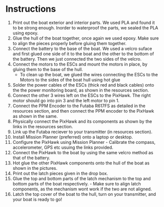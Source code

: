 # **Instructions**

1. Print out the boat exterior and interior parts. We used PLA and found it to be strong enough. Inorder to waterproof the parts, we sealed the PLA using epoxy.
2. Glue the hull of the boat together, once again we used epoxy. Make sure to align the pieces properly before gluing them together. 
3. Connect the battery to the base of the boat. We used a velcro suface and first glued one side of it to the boat and the other to the bottom of the battery. Then we just connected the two sides of the velcro. 
4. Connect the motors to the ESCs and mount the motors in place, by gluing them to the base of the hull.
    - To clean up the boat, we glued the wires connecting the ESCs to the Motors to the sides of the boat hull using hot glue
5. Solder the power cables of the ESCs (thick red and black cables) onto the the power monitoring board, as shown in the resources section.
6. Connect the other 3 wires left on the ESCs to the PixHawk. The right motor should go into pin 3 and the left motor to pin 1.
7. Connect the PPM Encoder to the Futaba R617FS as detailed in the resources section, and then connect the PPM encoder to the PixHawk as shown in the same. 
8. Physically connect the PixHawk and its components as shown by the links in the resources section.
9. Link up the Futaba reciever to your transmitter (in resources section).
10. Install Mission Planner (preferred) onto a laptop or desktop.
11. Configure the PixHawk using Mission Planner
        - Calibrate the compass, accelerometer, GPS etc usuing the links provided.
12. Connect the PixHawk to the boat by using the same velcro method as that of the battery. 
13. Hot glue the other PixHawk components onto the hull of the boat as shown in the pictures. 
14. Print out the latch pieces given in the drop box.
15. Glue the top and bottom parts of the latch mechanism to the top and bottom parts of the boat respectively.
        - Make sure to align latch components, as the mechanism wont work if the two are not aligned.
16. Latch the top cover of the boat to the hull, turn on your transmitter, and your boat is ready to go!
